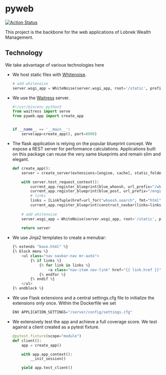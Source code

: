 # pyweb

[![Action Status](https://github.com/lobnek/pyweb/workflows/Test/badge.svg)](https://github.com/lobnek/pyweb/actions/)

This project is the backbone for the web applications of Lobnek Wealth Management. 

## Technology

We take advantage of various technologies here

* We host static files with [Whitenoise](https://pypi.org/project/whitenoise/).
    ```python
    # add whitenoise
    server.wsgi_app = WhiteNoise(server.wsgi_app, root='/static', prefix='assets/')
    ```
  
* We use the [Waitress](https://docs.pylonsproject.org/projects/waitress/en/stable/) server.
    ```python
    #!/usr/bin/env python3
    from waitress import serve
    from pyweb.app import create_app
    
    
    if __name__ == '__main__':
        serve(app=create_app(), port=8000)
    ``` 
    
* The flask application is relying on the popular blueprint concept. We expose a REST server for performance calculations.
Applications built on this package can reuse the very same blueprints and remain slim and elegant.
    ```python
    def create_app():
        server = create_server(extensions=[engine, cache], static_folder="/static")
    
        with server.test_request_context():
            current_app.register_blueprint(blue_whoosh, url_prefix="/whoosh")
            current_app.register_blueprint(blue_post, url_prefix="/engine")
            # links
            links = [LinkTuple(href=url_for("whoosh.search", fmt="html"), text="Search")]
            current_app.register_blueprint(construct_navbar(links=links, version=version), url_prefix="/admin")
        
        # add whitenoise
        server.wsgi_app = WhiteNoise(server.wsgi_app, root='/static', prefix='assets/')
        
        return server
    ```    
* We use Jinja2 templates to create a menubar:
    ```python
    {% extends "base.html" %}
    {% block menu %}
        <ul class="nav navbar-nav mr-auto">
            {% if links %}
                {% for link in links %}
                    <a class="nav-item nav-link" href="{{ link.href }}">{{ link.text }}</a>
                {% endfor %}
            {% endif %}
        </ul>
    {% endblock %}
    ```
* We use Flask extensions and a central settings.cfg file to initialize the extensions only once. Within the Dockerfile we set
    ```python
    ENV APPLICATION_SETTINGS="/server/config/settings.cfg"
    ```


* We extensively test the app and achieve a full coverage score. We test against a client created as a pytest fixture.
    ```python
    @pytest.fixture(scope="module")
    def client():
        app = create_app()
    
        with app.app_context():
            __init_session()
    
        yield app.test_client()
    ```



